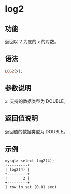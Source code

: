 # log2

## 功能

返回以 2 为底的 `x` 的对数。

## 语法

```Haskell
LOG2(x);
```

## 参数说明

`x`: 支持的数据类型为 DOUBLE。

## 返回值说明

返回值的数据类型为 DOUBLE。

## 示例

```Plain Text
mysql> select log2(4);
+---------+
| log2(4) |
+---------+
|       2 |
+---------+
1 row in set (0.01 sec)
```
